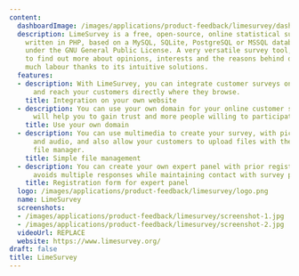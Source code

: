 ```yaml
---
content:
  dashboardImage: /images/applications/product-feedback/limesurvey/dashboard.jpg
  description: LimeSurvey is a free, open-source, online statistical survey web app
    written in PHP, based on a MySQL, SQLite, PostgreSQL or MSSQL database, and distributed
    under the GNU General Public License. A very versatile survey tool, it helps you
    to find out more about opinions, interests and the reasons behind decisions without
    much labour thanks to its intuitive solutions.
  features:
  - description: With LimeSurvey, you can integrate customer surveys on your own website
      and reach your customers directly where they browse.
    title: Integration on your own website
  - description: You can use your own domain for your online customer surveys, which
      will help you to gain trust and more people willing to participate.
    title: Use your own domain
  - description: You can use multimedia to create your survey, with pictures, videos
      and audio, and also allow your customers to upload files with the practical
      file manager.
    title: Simple file management
  - description: You can create your own expert panel with prior registration. That
      avoids multiple responses while maintaining contact with survey participants.
    title: Registration form for expert panel
  logo: /images/applications/product-feedback/limesurvey/logo.png
  name: LimeSurvey
  screenshots:
  - /images/applications/product-feedback/limesurvey/screenshot-1.jpg
  - /images/applications/product-feedback/limesurvey/screenshot-2.jpg
  videoUrl: REPLACE
  website: https://www.limesurvey.org/
draft: false
title: LimeSurvey
---
```


